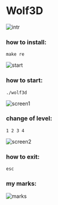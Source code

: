 # Wolf3D
![intr](https://github.com/odnaks/settings/blob/master/screens/wolf0.png)

### how to install:
```shell
make re
```
![start](https://github.com/odnaks/settings/blob/master/screens/wolf1.png)

### how to start:
```shell
./wolf3d
```

![screen1](https://github.com/odnaks/settings/blob/master/screens/wolf2.png)
### change of level:
```shell
1 2 3 4
```
![screen2](https://github.com/odnaks/settings/blob/master/screens/wolf3.png)

### how to exit:
```shell
esc
```

### my marks:
![marks](https://github.com/odnaks/settings/blob/master/screens/wolf4.png)
